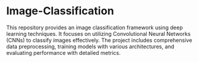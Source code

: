 # Image-Classification
This repository provides an image classification framework using deep learning techniques. It focuses on utilizing Convolutional Neural Networks (CNNs) to classify images effectively. The project includes comprehensive data preprocessing, training models with various architectures, and evaluating performance with detailed metrics.
